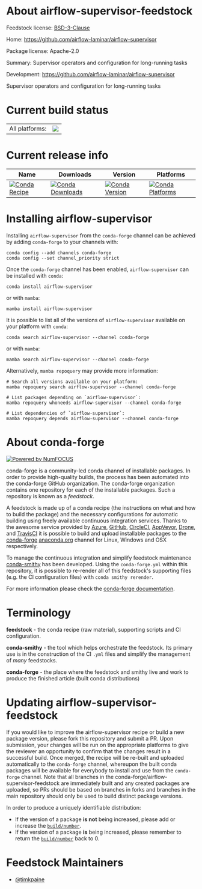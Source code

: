 About airflow-supervisor-feedstock
==================================

Feedstock license: [BSD-3-Clause](https://github.com/conda-forge/airflow-supervisor-feedstock/blob/main/LICENSE.txt)

Home: https://github.com/airflow-laminar/airflow-supervisor

Package license: Apache-2.0

Summary: Supervisor operators and configuration for long-running tasks

Development: https://github.com/airflow-laminar/airflow-supervisor

Supervisor operators and configuration for long-running tasks

Current build status
====================


<table><tr><td>All platforms:</td>
    <td>
      <a href="https://dev.azure.com/conda-forge/feedstock-builds/_build/latest?definitionId=23212&branchName=main">
        <img src="https://dev.azure.com/conda-forge/feedstock-builds/_apis/build/status/airflow-supervisor-feedstock?branchName=main">
      </a>
    </td>
  </tr>
</table>

Current release info
====================

| Name | Downloads | Version | Platforms |
| --- | --- | --- | --- |
| [![Conda Recipe](https://img.shields.io/badge/recipe-airflow--supervisor-green.svg)](https://anaconda.org/conda-forge/airflow-supervisor) | [![Conda Downloads](https://img.shields.io/conda/dn/conda-forge/airflow-supervisor.svg)](https://anaconda.org/conda-forge/airflow-supervisor) | [![Conda Version](https://img.shields.io/conda/vn/conda-forge/airflow-supervisor.svg)](https://anaconda.org/conda-forge/airflow-supervisor) | [![Conda Platforms](https://img.shields.io/conda/pn/conda-forge/airflow-supervisor.svg)](https://anaconda.org/conda-forge/airflow-supervisor) |

Installing airflow-supervisor
=============================

Installing `airflow-supervisor` from the `conda-forge` channel can be achieved by adding `conda-forge` to your channels with:

```
conda config --add channels conda-forge
conda config --set channel_priority strict
```

Once the `conda-forge` channel has been enabled, `airflow-supervisor` can be installed with `conda`:

```
conda install airflow-supervisor
```

or with `mamba`:

```
mamba install airflow-supervisor
```

It is possible to list all of the versions of `airflow-supervisor` available on your platform with `conda`:

```
conda search airflow-supervisor --channel conda-forge
```

or with `mamba`:

```
mamba search airflow-supervisor --channel conda-forge
```

Alternatively, `mamba repoquery` may provide more information:

```
# Search all versions available on your platform:
mamba repoquery search airflow-supervisor --channel conda-forge

# List packages depending on `airflow-supervisor`:
mamba repoquery whoneeds airflow-supervisor --channel conda-forge

# List dependencies of `airflow-supervisor`:
mamba repoquery depends airflow-supervisor --channel conda-forge
```


About conda-forge
=================

[![Powered by
NumFOCUS](https://img.shields.io/badge/powered%20by-NumFOCUS-orange.svg?style=flat&colorA=E1523D&colorB=007D8A)](https://numfocus.org)

conda-forge is a community-led conda channel of installable packages.
In order to provide high-quality builds, the process has been automated into the
conda-forge GitHub organization. The conda-forge organization contains one repository
for each of the installable packages. Such a repository is known as a *feedstock*.

A feedstock is made up of a conda recipe (the instructions on what and how to build
the package) and the necessary configurations for automatic building using freely
available continuous integration services. Thanks to the awesome service provided by
[Azure](https://azure.microsoft.com/en-us/services/devops/), [GitHub](https://github.com/),
[CircleCI](https://circleci.com/), [AppVeyor](https://www.appveyor.com/),
[Drone](https://cloud.drone.io/welcome), and [TravisCI](https://travis-ci.com/)
it is possible to build and upload installable packages to the
[conda-forge](https://anaconda.org/conda-forge) [anaconda.org](https://anaconda.org/)
channel for Linux, Windows and OSX respectively.

To manage the continuous integration and simplify feedstock maintenance
[conda-smithy](https://github.com/conda-forge/conda-smithy) has been developed.
Using the ``conda-forge.yml`` within this repository, it is possible to re-render all of
this feedstock's supporting files (e.g. the CI configuration files) with ``conda smithy rerender``.

For more information please check the [conda-forge documentation](https://conda-forge.org/docs/).

Terminology
===========

**feedstock** - the conda recipe (raw material), supporting scripts and CI configuration.

**conda-smithy** - the tool which helps orchestrate the feedstock.
                   Its primary use is in the construction of the CI ``.yml`` files
                   and simplify the management of *many* feedstocks.

**conda-forge** - the place where the feedstock and smithy live and work to
                  produce the finished article (built conda distributions)


Updating airflow-supervisor-feedstock
=====================================

If you would like to improve the airflow-supervisor recipe or build a new
package version, please fork this repository and submit a PR. Upon submission,
your changes will be run on the appropriate platforms to give the reviewer an
opportunity to confirm that the changes result in a successful build. Once
merged, the recipe will be re-built and uploaded automatically to the
`conda-forge` channel, whereupon the built conda packages will be available for
everybody to install and use from the `conda-forge` channel.
Note that all branches in the conda-forge/airflow-supervisor-feedstock are
immediately built and any created packages are uploaded, so PRs should be based
on branches in forks and branches in the main repository should only be used to
build distinct package versions.

In order to produce a uniquely identifiable distribution:
 * If the version of a package **is not** being increased, please add or increase
   the [``build/number``](https://docs.conda.io/projects/conda-build/en/latest/resources/define-metadata.html#build-number-and-string).
 * If the version of a package **is** being increased, please remember to return
   the [``build/number``](https://docs.conda.io/projects/conda-build/en/latest/resources/define-metadata.html#build-number-and-string)
   back to 0.

Feedstock Maintainers
=====================

* [@timkpaine](https://github.com/timkpaine/)


<!-- dummy commit to enable rerendering -->

